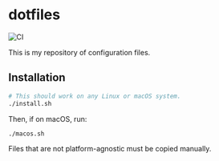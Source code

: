 # dotfiles

![CI](https://github.com/brcrista/dotfiles/workflows/CI/badge.svg)

This is my repository of configuration files.

## Installation

```sh
# This should work on any Linux or macOS system.
./install.sh
```

Then, if on macOS, run:

```sh
./macos.sh
```

Files that are not platform-agnostic must be copied manually.
